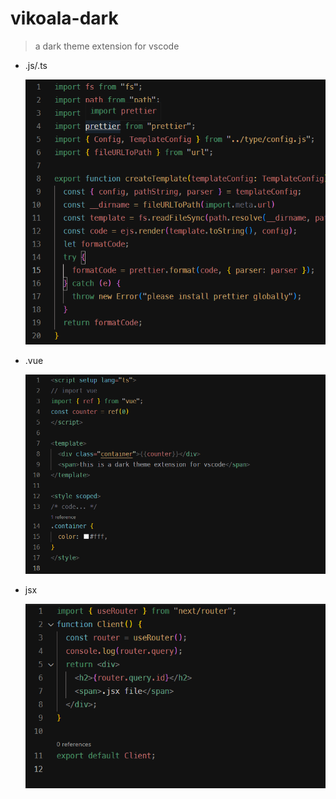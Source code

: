 # vikoala-dark

> a dark theme extension for vscode

- .js/.ts

  ![](public/ts.png)

- .vue

  ![](public/vue.png)

- jsx
  
  ![](public/jsx.png)
